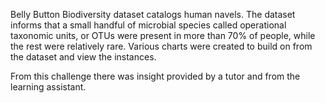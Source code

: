 Belly Button Biodiversity dataset catalogs human navels. The dataset informs that a small handful of microbial species called operational taxonomic units, or OTUs were present in more than 70% of people, while the rest were relatively rare. Various charts were created to build on from the dataset and view the instances. 

From this challenge there was insight provided by a tutor and from the learning assistant. 
